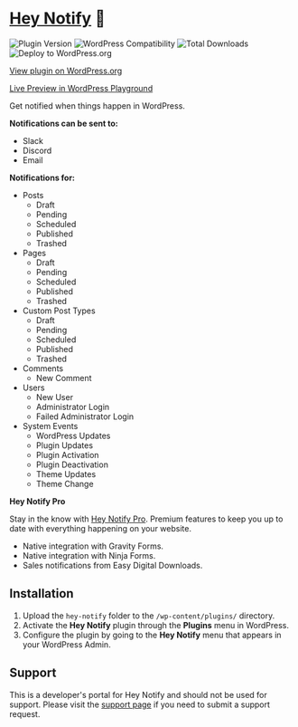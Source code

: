 # [Hey Notify](https://heynotifywp.com/) :speech_balloon:

![Plugin Version](https://img.shields.io/wordpress/plugin/v/hey-notify.svg) ![WordPress Compatibility](https://img.shields.io/wordpress/v/hey-notify.svg) ![Total Downloads](https://img.shields.io/wordpress/plugin/dt/hey-notify.svg) ![Deploy to WordPress.org](https://github.com/firetreedesign/hey-notify/workflows/Deploy%20to%20WordPress.org/badge.svg)

[View plugin on WordPress.org](https://wordpress.org/plugins/hey-notify)

[Live Preview in WordPress Playground](https://wordpress.org/plugins/hey-notify/?preview=1)

Get notified when things happen in WordPress.

**Notifications can be sent to:**

- Slack
- Discord
- Email

**Notifications for:**

- Posts
  - Draft
  - Pending
  - Scheduled
  - Published
  - Trashed
- Pages
  - Draft
  - Pending
  - Scheduled
  - Published
  - Trashed
- Custom Post Types
  - Draft
  - Pending
  - Scheduled
  - Published
  - Trashed
- Comments
  - New Comment
- Users
  - New User
  - Administrator Login
  - Failed Administrator Login
- System Events
  - WordPress Updates
  - Plugin Updates
  - Plugin Activation
  - Plugin Deactivation
  - Theme Updates
  - Theme Change

**Hey Notify Pro**

Stay in the know with [Hey Notify Pro](https://heynotifywp.com/pro/). Premium features to keep you up to date with everything happening on your website.

- Native integration with Gravity Forms.
- Native integration with Ninja Forms.
- Sales notifications from Easy Digital Downloads.

## Installation

1. Upload the `hey-notify` folder to the `/wp-content/plugins/` directory.
2. Activate the **Hey Notify** plugin through the **Plugins** menu in WordPress.
3. Configure the plugin by going to the **Hey Notify** menu that appears in your WordPress Admin.

## Support

This is a developer's portal for Hey Notify and should not be used for support. Please visit the [support page](https://heynotifywp.com/contact/) if you need to submit a support request.
